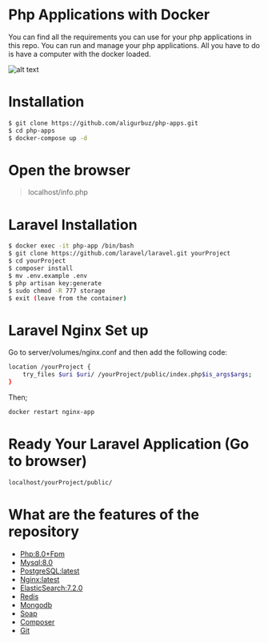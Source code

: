 # Php Applications with Docker
You can find all the requirements you can use for your php applications in this repo.
You can run and manage your php applications. All you have to do is have a computer with the docker loaded.

![alt text](https://miro.medium.com/max/2776/1*ziYdfrwHY1rdy0IhMfkXtw.png)

# Installation

```bash
$ git clone https://github.com/aligurbuz/php-apps.git
$ cd php-apps
$ docker-compose up -d

```

# Open the browser

> localhost/info.php


# Laravel Installation

```bash
$ docker exec -it php-app /bin/bash
$ git clone https://github.com/laravel/laravel.git yourProject
$ cd yourProject
$ composer install
$ mv .env.example .env
$ php artisan key:generate
$ sudo chmod -R 777 storage
$ exit (leave from the container)

```

# Laravel Nginx Set up
Go to server/volumes/nginx.conf and then add the following code:

```bash
location /yourProject {
    try_files $uri $uri/ /yourProject/public/index.php$is_args$args;
}

```
Then;

```bash
docker restart nginx-app

```

# Ready Your Laravel Application (Go to browser)
```bash
localhost/yourProject/public/

```

# What are the features of the repository

- [Php:8.0+Fpm]()
- [Mysql:8.0]()
- [PostgreSQL:latest]()
- [Nginx:latest]()
- [ElasticSearch:7.2.0]()
- [Redis]()
- [Mongodb]() 
- [Soap]() 
- [Composer]() 
- [Git]()
